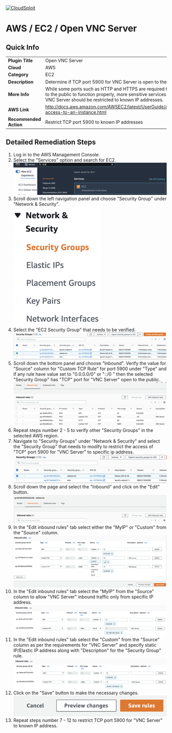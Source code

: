 [![CloudSploit](https://cloudsploit.com/img/logo-new-big-text-100.png "CloudSploit")](https://cloudsploit.com)

# AWS / EC2 / Open VNC Server

## Quick Info

| | |
|-|-|
| **Plugin Title** | Open VNC Server |
| **Cloud** | AWS |
| **Category** | EC2 |
| **Description** | Determine if TCP port 5900 for VNC Server is open to the public |
| **More Info** | While some ports such as HTTP and HTTPS are required to be open to the public to function properly, more sensitive services such as VNC Server should be restricted to known IP addresses. |
| **AWS Link** | http://docs.aws.amazon.com/AWSEC2/latest/UserGuide/authorizing-access-to-an-instance.html |
| **Recommended Action** | Restrict TCP port 5900 to known IP addresses |

## Detailed Remediation Steps
1. Log in to the AWS Management Console.
2. Select the "Services" option and search for EC2. </br> <img src="/resources/aws/ec2/open-vnc-server/step2.png"/>
3. Scroll down the left navigation panel and choose "Security Group" under "Network & Security".</br> <img src="/resources/aws/ec2/open-vnc-server/step3.png"/>
4. Select the "EC2 Security Group" that needs to be verified. </br> <img src="/resources/aws/ec2/open-vnc-server/step4.png"/>
5. Scroll down the bottom panel and choose "Inbound". Verify the value for "Source" column for "Custom TCP Rule" for port 5900 under "Type" and if any rule have value set to "0.0.0.0/0" or "::/0 " then the selected "Security Group" has "TCP" port for "VNC Server" open to the public.</br> <img src="/resources/aws/ec2/open-vnc-server/step5.png"/>
6. Repeat steps number 2 - 5 to verify other "Security Groups" in the selected AWS region.</br> 
7. Navigate to "Security Groups" under "Network & Security" and select the "Security Group" that needs to modify to restrict the access of "TCP" port 5900 for "VNC Server"  to specific ip address. </br> <img src="/resources/aws/ec2/open-vnc-server/step7.png"/>
8. Scroll down the page and select the "Inbound" and click on the "Edit" button. </br> <img src="/resources/aws/ec2/open-vnc-server/step8.png"/>
9. In the "Edit inbound rules" tab select either the "MyIP" or "Custom" from the "Source" column.</br> <img src="/resources/aws/ec2/open-vnc-server/step9.png"/>
10. In the "Edit inbound rules" tab select the "MyIP" from the "Source" column to allow "VNC Server" inbound traffic only from specific IP address.</br> <img src="/resources/aws/ec2/open-vnc-server/step10.png"/>
11. In the "Edit inbound rules" tab select the "Custom" from the "Source" column as per the requirements for "VNC Server" and specify static IP/Elastic IP address along with "Description" for the "Security Group" rule. </br> <img src="/resources/aws/ec2/open-vnc-server/step11.png"/>
12. Click on the "Save" button to make the necessary changes. </br> <img src="/resources/aws/ec2/open-vnc-server/step12.png"/>
13. Repeat steps number 7 - 12 to restrict TCP port 5900 for "VNC Server" to known IP address.</br>
